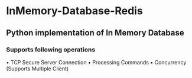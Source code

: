 # InMemory-Database-Redis

## Python implementation of In Memory Database

### Supports following operations 
• TCP Secure Server Connection 
• Processing Commands 
• Concurrency (Supports Multiple Client) 
